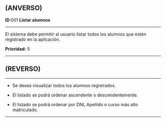 ## (ANVERSO)
**ID**:001 **Listar alumnos**

----

El sistema debe permitir al usuario listar todos los alumnos que estén registrado en la aplicación.

**Prioridad:** 5

----

## (REVERSO)

----

* Se desea visualizar todos los alumnos registrados.

* El listado se podrá ordenar ascendente o descendentemente.

* El listado se podrá ordenar por DNI, Apellido o curso más alto matriculado.

----
